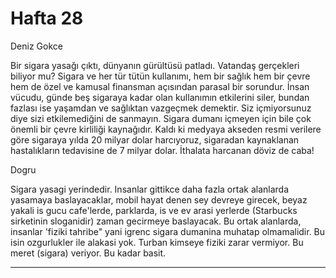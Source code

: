 # Hafta 28

Deniz Gokce

Bir sigara yasağı çıktı, dünyanın gürültüsü patladı. Vatandaş
gerçekleri biliyor mu? Sigara ve her tür tütün kullanımı, hem bir
sağlık hem bir çevre hem de özel ve kamusal finansman açısından
parasal bir sorundur. İnsan vücudu, günde beş sigaraya kadar olan
kullanımın etkilerini siler, bundan fazlası ise yaşamdan ve sağlıktan
vazgeçmek demektir. Siz içmiyorsunuz diye sizi etkilemediğini de
sanmayın. Sigara dumanı içmeyen için bile çok önemli bir çevre
kirliliği kaynağıdır. Kaldı ki medyaya akseden resmi verilere göre
sigaraya yılda 20 milyar dolar harcıyoruz, sigaradan kaynaklanan
hastalıkların tedavisine de 7 milyar dolar. İthalata harcanan döviz de
caba!

Dogru

Sigara yasagi yerindedir. Insanlar gittikce daha fazla ortak alanlarda
yasamaya baslayacaklar, mobil hayat denen sey devreye girecek, beyaz
yakali is gucu cafe'lerde, parklarda, is ve ev arasi yerlerde
(Starbucks sirketinin sloganidir) zaman gecirmeye baslayacak. Bu ortak
alanlarda, insanlar 'fiziki tahribe" yani igrenc sigara dumanina
muhatap olmamalidir. Bu isin ozgurlukler ile alakasi yok. Turban
kimseye fiziki zarar vermiyor. Bu meret (sigara) veriyor. Bu kadar
basit.

---
